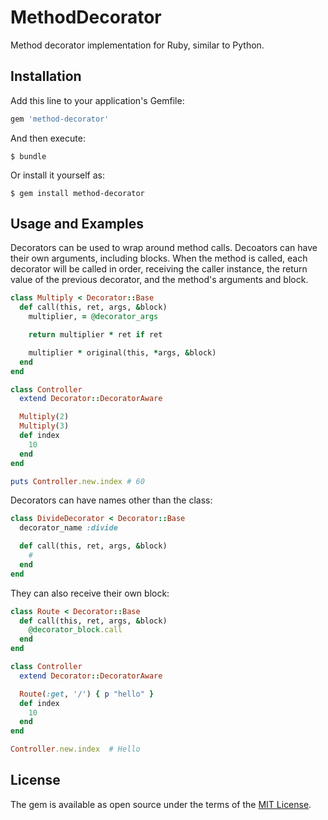 # MethodDecorator

Method decorator implementation for Ruby, similar to Python. 

## Installation

Add this line to your application's Gemfile:

```ruby
gem 'method-decorator'
```

And then execute:

    $ bundle

Or install it yourself as:

    $ gem install method-decorator

## Usage and Examples

Decorators can be used to wrap around method calls. Decoators can have their own arguments, including blocks. When the method is called, each decorator will be called in order, receiving the caller instance, the return value of the previous decorator, and the method's arguments and block.

```ruby
class Multiply < Decorator::Base
  def call(this, ret, args, &block)
    multiplier, = @decorator_args

    return multiplier * ret if ret

    multiplier * original(this, *args, &block)
  end
end

class Controller
  extend Decorator::DecoratorAware

  Multiply(2)
  Multiply(3)
  def index
    10
  end
end

puts Controller.new.index # 60
```

Decorators can have names other than the class:

```ruby
class DivideDecorator < Decorator::Base
  decorator_name :divide

  def call(this, ret, args, &block)
    #
  end
end
```
They can also receive their own block:

```ruby
class Route < Decorator::Base
  def call(this, ret, args, &block)
    @decorator_block.call
  end
end

class Controller
  extend Decorator::DecoratorAware

  Route(:get, '/') { p "hello" }
  def index
    10
  end
end

Controller.new.index  # Hello
```

## License

The gem is available as open source under the terms of the [MIT License](https://opensource.org/licenses/MIT).
